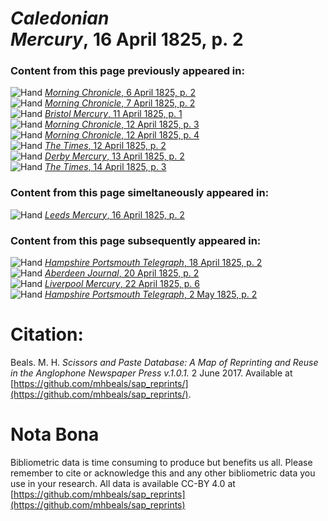 # *Caledonian Mercury*, 16 April 1825, p. 2  
  
### Content from this page previously appeared in:  
![Hand](http://scissorsandpaste.net/wp-content/uploads/2017/06/smallhandpointer.png) [*Morning Chronicle*, 6 April 1825, p. 2](https://mhbeals.github.io/sap_html/Morning-Chronicle/Morning-Chronicle-6-April-1825-p-2)  
![Hand](http://scissorsandpaste.net/wp-content/uploads/2017/06/smallhandpointer.png) [*Morning Chronicle*, 7 April 1825, p. 2](https://mhbeals.github.io/sap_html/Morning-Chronicle/Morning-Chronicle-7-April-1825-p-2)  
![Hand](http://scissorsandpaste.net/wp-content/uploads/2017/06/smallhandpointer.png) [*Bristol Mercury*, 11 April 1825, p. 1](https://mhbeals.github.io/sap_html/Bristol-Mercury/Bristol-Mercury-11-April-1825-p-1)  
![Hand](http://scissorsandpaste.net/wp-content/uploads/2017/06/smallhandpointer.png) [*Morning Chronicle*, 12 April 1825, p. 3](https://mhbeals.github.io/sap_html/Morning-Chronicle/Morning-Chronicle-12-April-1825-p-3)  
![Hand](http://scissorsandpaste.net/wp-content/uploads/2017/06/smallhandpointer.png) [*Morning Chronicle*, 12 April 1825, p. 4](https://mhbeals.github.io/sap_html/Morning-Chronicle/Morning-Chronicle-12-April-1825-p-4)  
![Hand](http://scissorsandpaste.net/wp-content/uploads/2017/06/smallhandpointer.png) [*The Times*, 12 April 1825, p. 2](https://mhbeals.github.io/sap_html/The-Times/The-Times-12-April-1825-p-2)  
![Hand](http://scissorsandpaste.net/wp-content/uploads/2017/06/smallhandpointer.png) [*Derby Mercury*, 13 April 1825, p. 2](https://mhbeals.github.io/sap_html/Derby-Mercury/Derby-Mercury-13-April-1825-p-2)  
![Hand](http://scissorsandpaste.net/wp-content/uploads/2017/06/smallhandpointer.png) [*The Times*, 14 April 1825, p. 3](https://mhbeals.github.io/sap_html/The-Times/The-Times-14-April-1825-p-3)  
  
### Content from this page simeltaneously appeared in:  
![Hand](http://scissorsandpaste.net/wp-content/uploads/2017/06/smallhandpointer.png) [*Leeds Mercury*, 16 April 1825, p. 2](https://mhbeals.github.io/sap_html/Leeds-Mercury/Leeds-Mercury-16-April-1825-p-2)  
  
### Content from this page subsequently appeared in:  
![Hand](http://scissorsandpaste.net/wp-content/uploads/2017/06/smallhandpointer.png) [*Hampshire Portsmouth Telegraph*, 18 April 1825, p. 2](https://mhbeals.github.io/sap_html/Hampshire-Portsmouth-Telegraph/Hampshire-Portsmouth-Telegraph-18-April-1825-p-2)  
![Hand](http://scissorsandpaste.net/wp-content/uploads/2017/06/smallhandpointer.png) [*Aberdeen Journal*, 20 April 1825, p. 2](https://mhbeals.github.io/sap_html/Aberdeen-Journal/Aberdeen-Journal-20-April-1825-p-2)  
![Hand](http://scissorsandpaste.net/wp-content/uploads/2017/06/smallhandpointer.png) [*Liverpool Mercury*, 22 April 1825, p. 6](https://mhbeals.github.io/sap_html/Liverpool-Mercury/Liverpool-Mercury-22-April-1825-p-6)  
![Hand](http://scissorsandpaste.net/wp-content/uploads/2017/06/smallhandpointer.png) [*Hampshire Portsmouth Telegraph*, 2 May 1825, p. 2](https://mhbeals.github.io/sap_html/Hampshire-Portsmouth-Telegraph/Hampshire-Portsmouth-Telegraph-2-May-1825-p-2)  


# Citation: 

Beals. M. H. *Scissors and Paste Database: A Map of Reprinting and Reuse in the Anglophone Newspaper Press v.1.0.1.* 2 June 2017. Available at [https://github.com/mhbeals/sap_reprints/](https://github.com/mhbeals/sap_reprints/). 

# Nota Bona

Bibliometric data is time consuming to produce but benefits us all. Please remember to cite or acknowledge this and any other bibliometric data you use in your research. All data is available CC-BY 4.0 at [https://github.com/mhbeals/sap_reprints](https://github.com/mhbeals/sap_reprints)